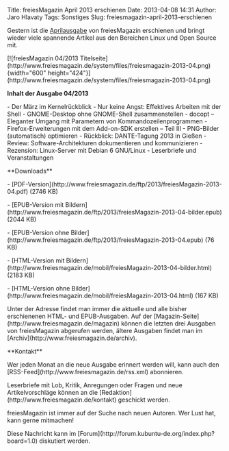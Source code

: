 Title: freiesMagazin April 2013 erschienen
Date: 2013-04-08 14:31
Author: Jaro Hlavaty
Tags: Sonstiges
Slug: freiesmagazin-april-2013-erschienen

Gestern ist die
[Aprilausgabe](http://www.freiesmagazin.de/freiesMagazin-2013-04) von
freiesMagazin erschienen und bringt wieder viele spannende Artikel aus
den Bereichen Linux und Open Source mit.

</p>
[![freiesMagazin 04/2013
Titelseite](http://www.freiesmagazin.de/system/files/freiesmagazin-2013-04.png){width="600"
height="424"}](http://www.freiesmagazin.de/system/files/freiesmagazin-2013-04.png)

</p>
<!--break--><!--break-->

**Inhalt der Ausgabe 04/2013**

</p>
-   Der März im Kernelrückblick
-   Nur keine Angst: Effektives Arbeiten mit der Shell
-   GNOME-Desktop ohne GNOME-Shell zusammenstellen
-   docopt – Eleganter Umgang mit Parametern von
    Kommandozeilenprogrammen
-   Firefox-Erweiterungen mit dem Add-on-SDK erstellen – Teil III
-   PNG-Bilder (automatisch) optimieren
-   Rückblick: DANTE-Tagung 2013 in Gießen
-   Review: Software-Architekturen dokumentieren und kommunizieren
-   Rezension: Linux-Server mit Debian 6 GNU/Linux
-   Leserbriefe und Veranstaltungen

</p>
**Downloads**

</p>
-   [PDF-Version](http://www.freiesmagazin.de/ftp/2013/freiesMagazin-2013-04.pdf)
    (2746 KB)

</p>
-   [EPUB-Version mit
    Bildern](http://www.freiesmagazin.de/ftp/2013/freiesMagazin-2013-04-bilder.epub)
    (2044 KB)

</p>
-   [EPUB-Version ohne
    Bilder](http://www.freiesmagazin.de/ftp/2013/freiesMagazin-2013-04.epub)
    (76 KB)

</p>
-   [HTML-Version mit
    Bildern](http://www.freiesmagazin.de/mobil/freiesMagazin-2013-04-bilder.html)
    (2183 KB)

</p>
-   [HTML-Version ohne
    Bilder](http://www.freiesmagazin.de/mobil/freiesMagazin-2013-04.html)
    (167 KB)

</p>
Unter der Adresse <http://freiesmagazin.de/mobil/> findet man immer die
aktuelle und alle bisher erschienenen HTML- und EPUB-Ausgaben. Auf der
[Magazin-Seite](http://www.freiesmagazin.de/magazin) können die letzten
drei Ausgaben von freiesMagazin abgerufen werden, ältere Ausgaben findet
man im [Archiv](http://www.freiesmagazin.de/archiv).

</p>
**Kontakt**

</p>
Wer jeden Monat an die neue Ausgabe erinnert werden will, kann auch den
[RSS-Feed](http://www.freiesmagazin.de/rss.xml) abonnieren.

</p>
Leserbriefe mit Lob, Kritik, Anregungen oder Fragen und neue
Artikelvorschläge können an die
[Redaktion](http://www.freiesmagazin.de/kontakt) geschickt werden.

</p>
freiesMagazin ist immer auf der Suche nach neuen Autoren. Wer Lust hat,
kann gerne mitmachen!

</p>
Diese Nachricht kann im
[Forum](http://forum.kubuntu-de.org/index.php?board=1.0) diskutiert
werden.

</p>

